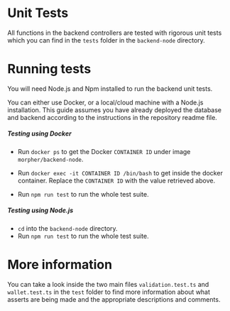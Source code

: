 # Unit Tests
All functions in the backend controllers are tested with rigorous unit tests which you can find in the `tests` folder in the `backend-node` directory.

# Running tests
You will need Node.js and Npm installed to run the backend unit tests. 

You can either use Docker, or a local/cloud machine with a Node.js installation. This guide assumes you have already deployed the database and backend according to the instructions in the repository readme file.

##### Testing using Docker

* Run `docker ps` to get the Docker `CONTAINER ID` under image `morpher/backend-node`.
 
* Run `docker exec -it CONTAINER ID /bin/bash` to get inside the docker container. Replace the `CONTAINER ID` with the value retrieved above.

* Run `npm run test` to run the whole test suite.

##### Testing using Node.js

* `cd` into the `backend-node` directory.
* Run `npm run test` to run the whole test suite.

# More information

You can take a look inside the two main files `validation.test.ts` and `wallet.test.ts` in the `test` folder to find more information about what asserts are being made and the appropriate descriptions and comments. 